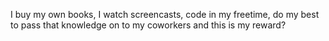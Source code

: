 <!--
id: 178662421
link: http://kevinisom.info/post/178662421/i-buy-my-own-books-i-watch-screencasts-code-in
slug: i-buy-my-own-books-i-watch-screencasts-code-in
date: Thu Sep 03 2009 20:41:56 GMT+1200 (NZST)
raw: {"blog_name":"kevinisom","id":178662421,"post_url":"http://kevinisom.info/post/178662421/i-buy-my-own-books-i-watch-screencasts-code-in","slug":"i-buy-my-own-books-i-watch-screencasts-code-in","type":"text","date":"2009-09-03 08:41:56 GMT","timestamp":1251967316,"state":"published","format":"html","reblog_key":"4q6Hk7FA","tags":[],"short_url":"http://tmblr.co/Zw68YyAfYmL","highlighted":[],"feed_item":"http://twitter.com/kev_nz/statuses/3727817379","from_feed_id":"650289","note_count":0,"title":null,"body":"<p>I buy my own books, I watch screencasts, code in my freetime, do my best to pass that knowledge on to my coworkers and this is my reward?</p>"}
publish: 2009-09-03
tags: 
title: null
-->


I buy my own books, I watch screencasts, code in my freetime, do my best
to pass that knowledge on to my coworkers and this is my reward?



